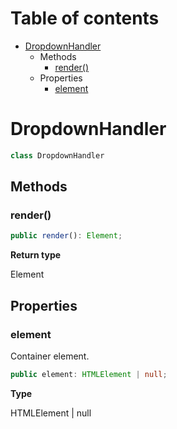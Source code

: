 # Table of contents

* [DropdownHandler][ClassDeclaration-3]
    * Methods
        * [render()][MethodDeclaration-24]
    * Properties
        * [element][PropertyDeclaration-7]

# DropdownHandler

```typescript
class DropdownHandler
```
## Methods

### render()

```typescript
public render(): Element;
```

**Return type**

Element

## Properties

### element

Container element.

```typescript
public element: HTMLElement | null;
```

**Type**

HTMLElement | null

[ClassDeclaration-3]: dropdownhandler.md#dropdownhandler
[MethodDeclaration-24]: dropdownhandler.md#render
[PropertyDeclaration-7]: dropdownhandler.md#element